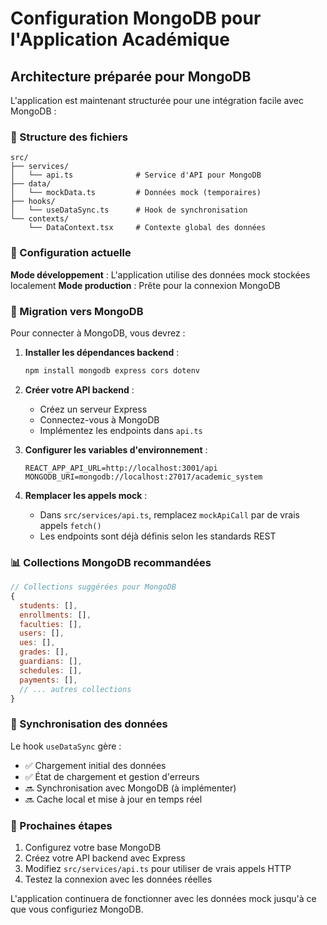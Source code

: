 # Configuration MongoDB pour l'Application Académique

## Architecture préparée pour MongoDB

L'application est maintenant structurée pour une intégration facile avec MongoDB :

### 📁 Structure des fichiers

```
src/
├── services/
│   └── api.ts              # Service d'API pour MongoDB
├── data/
│   └── mockData.ts         # Données mock (temporaires)
├── hooks/
│   └── useDataSync.ts      # Hook de synchronisation
└── contexts/
    └── DataContext.tsx     # Contexte global des données
```

### 🔧 Configuration actuelle

**Mode développement** : L'application utilise des données mock stockées localement
**Mode production** : Prête pour la connexion MongoDB

### 🚀 Migration vers MongoDB

Pour connecter à MongoDB, vous devrez :

1. **Installer les dépendances backend** :
   ```bash
   npm install mongodb express cors dotenv
   ```

2. **Créer votre API backend** :
   - Créez un serveur Express
   - Connectez-vous à MongoDB
   - Implémentez les endpoints dans `api.ts`

3. **Configurer les variables d'environnement** :
   ```env
   REACT_APP_API_URL=http://localhost:3001/api
   MONGODB_URI=mongodb://localhost:27017/academic_system
   ```

4. **Remplacer les appels mock** :
   - Dans `src/services/api.ts`, remplacez `mockApiCall` par de vrais appels `fetch()`
   - Les endpoints sont déjà définis selon les standards REST

### 📊 Collections MongoDB recommandées

```javascript
// Collections suggérées pour MongoDB
{
  students: [],
  enrollments: [],
  faculties: [],
  users: [],
  ues: [],
  grades: [],
  guardians: [],
  schedules: [],
  payments: [],
  // ... autres collections
}
```

### 🔄 Synchronisation des données

Le hook `useDataSync` gère :
- ✅ Chargement initial des données
- ✅ État de chargement et gestion d'erreurs
- 🔜 Synchronisation avec MongoDB (à implémenter)
- 🔜 Cache local et mise à jour en temps réel

### 📝 Prochaines étapes

1. Configurez votre base MongoDB
2. Créez votre API backend avec Express
3. Modifiez `src/services/api.ts` pour utiliser de vrais appels HTTP
4. Testez la connexion avec les données réelles

L'application continuera de fonctionner avec les données mock jusqu'à ce que vous configuriez MongoDB.